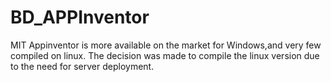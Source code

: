 # BD_APPInventor
MIT Appinventor is more available on the market for Windows,and very few compiled on linux.
The decision was made to compile the linux version due to the need for server deployment.
```






